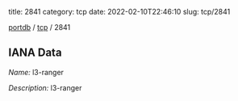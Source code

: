 title: 2841
category: tcp
date: 2022-02-10T22:46:10
slug: tcp/2841

[portdb](/) / [tcp](/category/tcp.html) / 2841


## IANA Data

_Name:_ l3-ranger

_Description:_ l3-ranger

